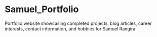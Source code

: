 # Samuel_Portfolio
Portfolio website showcasing completed projects, blog articles, career interests, contact information, and hobbies for Samuel Rangira 
